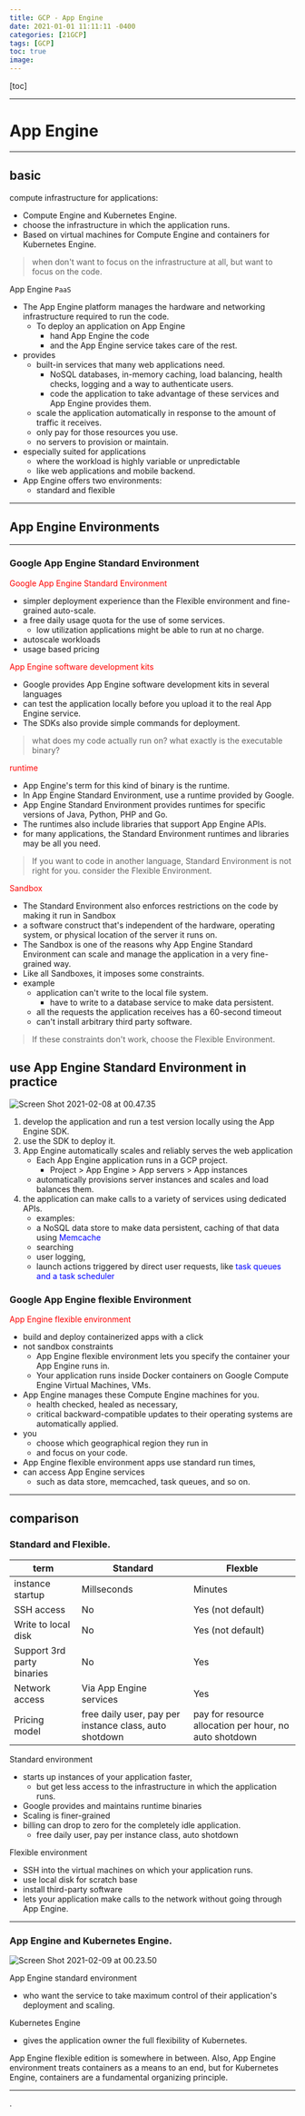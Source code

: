 ```yaml
---
title: GCP - App Engine
date: 2021-01-01 11:11:11 -0400
categories: [21GCP]
tags: [GCP]
toc: true
image:
---
```


[toc]

---


# App Engine


---


## basic

compute infrastructure for applications:
- Compute Engine and Kubernetes Engine.
- choose the infrastructure in which the application runs.
- Based on virtual machines for Compute Engine and containers for Kubernetes Engine.


> when don't want to focus on the infrastructure at all, but want to focus on the code.

App Engine `PaaS`
- The App Engine platform manages the hardware and networking infrastructure required to run the code.
  - To deploy an application on App Engine
    - hand App Engine the code
    - and the App Engine service takes care of the rest.
- provides
  - built-in services that many web applications need.
    - NoSQL databases, in-memory caching, load balancing, health checks, logging and a way to authenticate users.
    - code the application to take advantage of these services and App Engine provides them.
  - scale the application automatically in response to the amount of traffic it receives.
  - only pay for those resources you use.
  - no servers to provision or maintain.
- especially suited for applications
  - where the workload is highly variable or unpredictable
  - like web applications and mobile backend.
- App Engine offers two environments:
  - standard and flexible

---

## App Engine Environments

---

### Google App Engine Standard Environment

<font color=red> Google App Engine Standard Environment </font>

- simpler deployment experience than the Flexible environment and fine-grained auto-scale.
- a free daily usage quota for the use of some services.
    - low utilization applications might be able to run at no charge.
- autoscale workloads
- usage based pricing



<font color=red> App Engine software development kits </font>

- Google provides App Engine software development kits in several languages
- can test the application locally before you upload it to the real App Engine service.
- The SDKs also provide simple commands for deployment.


> what does my code actually run on?
> what exactly is the executable binary?


<font color=red> runtime </font>

- App Engine's term for this kind of binary is the runtime.
- In App Engine Standard Environment, use a runtime provided by Google.  
- App Engine Standard Environment provides runtimes for specific versions of Java, Python, PHP and Go.
- The runtimes also include libraries that support App Engine APIs.
- for many applications, the Standard Environment runtimes and libraries may be all you need.

> If you want to code in another language, Standard Environment is not right for you.
> consider the Flexible Environment.


<font color=red> Sandbox </font>

- The Standard Environment also enforces restrictions on the code by making it run in Sandbox
- a software construct that's independent of the hardware, operating system, or physical location of the server it runs on.
- The Sandbox is one of the reasons why App Engine Standard Environment can scale and manage the application in a very fine-grained way.
- Like all Sandboxes, it imposes some constraints.
- example
  - application can't write to the local file system.
    - have to write to a database service to make data persistent.
  - all the requests the application receives has a 60-second timeout
  - can't install arbitrary third party software.

> If these constraints don't work, choose the Flexible Environment.


use App Engine Standard Environment in practice
---

![Screen Shot 2021-02-08 at 00.47.35](https://i.imgur.com/4uWzf1a.png)


1. develop the application and run a test version locally using the App Engine SDK.
2. use the SDK to deploy it.
3. App Engine automatically scales and reliably serves the web application
   - Each App Engine application runs in a GCP project.
     - Project > App Engine > App servers > App instances
   - automatically provisions server instances and scales and load balances them.
4. the application can make calls to a variety of services using dedicated APIs.
   - examples:
   - a NoSQL data store to make data persistent, caching of that data using <font color=blue> Memcache </font>
   - searching
   - user logging,
   - launch actions triggered by direct user requests, like <font color=blue> task queues and a task scheduler </font>



### Google App Engine flexible Environment


<font color=red> App Engine flexible environment </font>

- build and deploy containerized apps with a click
- not sandbox constraints
  - App Engine flexible environment lets you specify the container your App Engine runs in.
  - Your application runs inside Docker containers on Google Compute Engine Virtual Machines, VMs.
- App Engine manages these Compute Engine machines for you.  
  - health checked, healed as necessary,
  - critical backward-compatible updates to their operating systems are automatically applied.
- you  
  - choose which geographical region they run in
  - and focus on your code.
- App Engine flexible environment apps use standard run times,
- can access App Engine services
  - such as data store, memcached, task queues, and so on.

---


## comparison

### Standard and Flexible.

| term                       | Standard                 | Flexble                                                |
| -------------------------- | ------------------------ | ------------------------------------------------------ |
| instance startup           | Millseconds              | Minutes                                                |
| SSH access                 | No                       | Yes (not default)                                      |
| Write to local disk        | No                       | Yes (not default)                                      |
| Support 3rd party binaries | No                       | Yes                                                    |
| Network access             | Via App Engine services  | Yes                                                    |
| Pricing model              | free daily user, pay per instance class, auto shotdown | pay for resource allocation per hour, no auto shotdown |


Standard environment
- starts up instances of your application faster,
  - but get less access to the infrastructure in which the application runs.
- Google provides and maintains runtime binaries
- Scaling is finer-grained
- billing can drop to zero for the completely idle application.
  - free daily user, pay per instance class, auto shotdown

Flexible environment
- SSH into the virtual machines on which your application runs.
- use local disk for scratch base
- install third-party software
- lets your application make calls to the network without going through App Engine.


---


### App Engine and Kubernetes Engine.  

![Screen Shot 2021-02-09 at 00.23.50](https://i.imgur.com/vFIOA1G.png) 

App Engine standard environment
- who want the service to take maximum control of their application's deployment and scaling.

Kubernetes Engine 
- gives the application owner the full flexibility of Kubernetes.

App Engine flexible edition is somewhere in between. 
Also, App Engine environment treats containers as a means to an end, but for Kubernetes Engine, containers are a fundamental organizing principle.



---

















.
